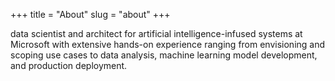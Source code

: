 +++
title = "About"
slug = "about"
+++

data scientist and architect for artificial intelligence-infused systems at Microsoft with extensive hands-on experience ranging from envisioning and scoping use cases to data analysis, machine learning model development, and production deployment.
